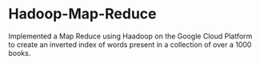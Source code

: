 # Hadoop-Map-Reduce

Implemented a Map Reduce using Haadoop on the Google Cloud Platform to create an inverted index of words present in a collection of over a 1000 books.
